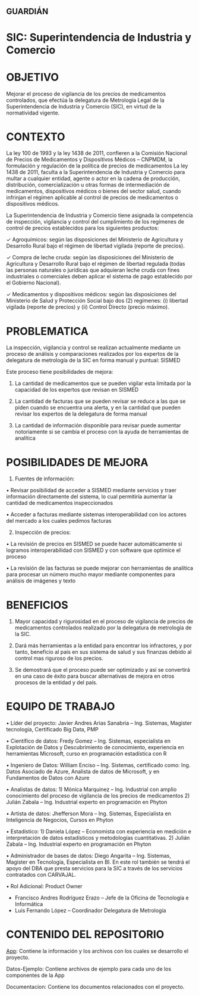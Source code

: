 ## GUARDIÁN

# SIC: Superintendencia de Industria y Comercio

# OBJETIVO

Mejorar el proceso de vigilancia de los precios de medicamentos controlados, que efectúa la delegatura de Metrología Legal de la Superintendencia de Industria y Comercio (SIC), en virtud de la normatividad vigente.

# CONTEXTO

La ley 100 de 1993 y la ley 1438 de 2011, confieren a la Comisión Nacional de Precios de
Medicamentos y Dispositivos Médicos – CNPMDM, la formulación y regulación de la
política de precios de medicamentos
La ley 1438 de 2011, faculta a la Superintendencia de Industria y Comercio para multar
a cualquier entidad, agente o actor en la cadena de producción, distribución,
comercialización u otras formas de intermediación de medicamentos, dispositivos
médicos o bienes del sector salud, cuando infrinjan el régimen aplicable al control de
precios de medicamentos o dispositivos médicos.

La Superintendencia de Industria y Comercio tiene asignada la competencia de
inspección, vigilancia y control del cumplimiento de los regímenes de control de
precios establecidos para los siguientes productos:

✓ Agroquímicos: según las disposiciones del Ministerio de Agricultura y Desarrollo
Rural bajo el régimen de libertad vigilada (reporte de precios).

✓ Compra de leche cruda: según las disposiciones del Ministerio de Agricultura y
Desarrollo Rural bajo el régimen de libertad regulada (todas las personas naturales o
jurídicas que adquieran leche cruda con fines industriales o comerciales deben
aplicar el sistema de pago establecido por el Gobierno Nacional).

✓ Medicamentos y dispositivos médicos: según las disposiciones del Ministerio de
Salud y Protección Social bajo dos (2) regímenes: (i) libertad vigilada (reporte de
precios) y (ii) Control Directo (precio máximo).

# PROBLEMATICA

La inspección, vigilancia y control se realizan actualmente mediante un proceso de
análisis y comparaciones realizados por los expertos de la delegatura de metrología de
la SIC en forma manual y puntual:
SISMED

Este proceso tiene posibilidades de mejora:

1. La cantidad de medicamentos que se pueden vigilar esta limitada por la capacidad
de los expertos que revisan en SISMED

2. La cantidad de facturas que se pueden revisar se reduce a las que se piden cuando
se encuentra una alerta, y en la cantidad que pueden revisar los expertos de la
delegatura de forma manual

3. La cantidad de información disponible para revisar puede aumentar notoriamente si
se cambia el proceso con la ayuda de herramientas de analítica

# POSIBILIDADES DE MEJORA

1. Fuentes de información:

• Revisar posibilidad de acceder a SISMED mediante servicios y traer información
directamente del sistema, lo cual permitiría aumentar la cantidad de medicamentos
inspeccionados

• Acceder a facturas mediante sistemas interoperabilidad con los actores del mercado
a los cuales pedimos facturas

2. Inspección de precios:

• La revisión de precios en SISMED se puede hacer automáticamente si logramos
interoperabilidad con SISMED y con software que optimice el proceso

• La revisión de las facturas se puede mejorar con herramientas de analítica para
procesar un número mucho mayor mediante componentes para análisis de imágenes
y texto

# BENEFICIOS 

1) Mayor capacidad y rigurosidad en el proceso de vigilancia de precios de
medicamentos controlados realizado por la delegatura de metrología de la SIC.

2) Dará más herramientas a la entidad para encontrar los infractores, y por tanto,
beneficio al país en sus sistema de salud y sus finanzas debido al control mas
riguroso de los precios.

3) Se demostrará que el proceso puede ser optimizado y así se convertirá en una
caso de éxito para buscar alternativas de mejora en otros procesos de la
entidad y del país.

# EQUIPO DE TRABAJO

• Líder del proyecto: Javier Andres Arias Sanabria – Ing. Sistemas, Magister tecnología, Certificado Big Data, PMP

• Científico de datos: Fredy Gomez – Ing. Sistemas, especialista en Explotación de Datos y Descubrimiento de 
conocimiento, experiencia en herramientas Microsoft, curso en programación estadística con R

• Ingeniero de Datos: William Enciso – Ing. Sistemas, certificado como: Ing. Datos Asociado de Azure, Analista de 
datos de Microsoft, y en Fundamentos de Datos con Azure

• Analistas de datos: 1) Mónica Marquinez – Ing. Industrial con amplio conocimiento del proceso de vigilancia de los 
precios de medicamentos 2) Julián Zabala – Ing. Industrial experto en programación en Phyton

• Artista de datos: Jhefferson Mora – Ing. Sistemas, Especialista en Inteligencia de Negocios, Cursos en Phyton

• Estadístico: 1) Daniela López – Economista con experiencia en medición e interpretación de datos estadísticos y 
metodologías cuantitativas. 2) Julián Zabala – Ing. Industrial experto en programación en Phyton

• Administrador de bases de datos: Diego Angarita – Ing. Sistemas, Magister en Tecnología, Especialista en BI. En 
este rol también se tendrá el apoyo del DBA que presta servicios para la SIC a través de los servicios contratados 
con CARVAJAL.

• Rol Adicional: Product Owner

- Francisco Andres Rodríguez Erazo – Jefe de la Oficina de Tecnología e Informática
- Luis Fernando López – Coordinador Delegatura de Metrología

# CONTENIDO DEL REPOSITORIO

   [App](https://github.com/AdminDatos/Guardian/App): Contiene la información y los archivos con los cuales se desarrollo el proyecto.

   Datos-Ejemplo: Contiene archivos de ejemplo para cada uno de los componentes de la App

   Documentacion: Contiene los documentos relacionados con el proyecto.


